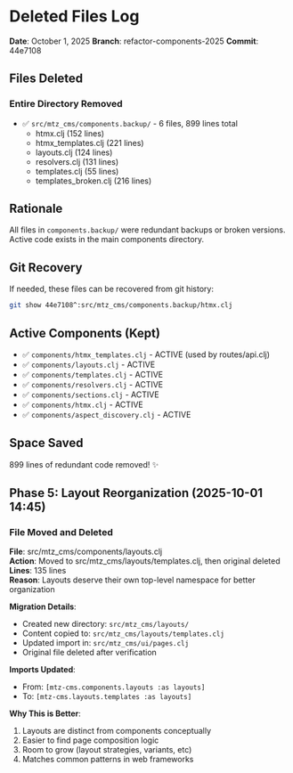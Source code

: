 # Deleted Files Log

**Date**: October 1, 2025
**Branch**: refactor-components-2025
**Commit**: 44e7108

## Files Deleted

### Entire Directory Removed
- ✅ `src/mtz_cms/components.backup/` - 6 files, 899 lines total
  - htmx.clj (152 lines)
  - htmx_templates.clj (221 lines)
  - layouts.clj (124 lines)
  - resolvers.clj (131 lines)
  - templates.clj (55 lines)
  - templates_broken.clj (216 lines)

## Rationale
All files in `components.backup/` were redundant backups or broken versions.
Active code exists in the main components directory.

## Git Recovery
If needed, these files can be recovered from git history:
```bash
git show 44e7108^:src/mtz_cms/components.backup/htmx.clj
```

## Active Components (Kept)
- ✅ `components/htmx_templates.clj` - ACTIVE (used by routes/api.clj)
- ✅ `components/layouts.clj` - ACTIVE
- ✅ `components/templates.clj` - ACTIVE
- ✅ `components/resolvers.clj` - ACTIVE
- ✅ `components/sections.clj` - ACTIVE
- ✅ `components/htmx.clj` - ACTIVE
- ✅ `components/aspect_discovery.clj` - ACTIVE

## Space Saved
899 lines of redundant code removed! ✨

## Phase 5: Layout Reorganization (2025-10-01 14:45)

### File Moved and Deleted
**File**: src/mtz_cms/components/layouts.clj  
**Action**: Moved to src/mtz_cms/layouts/templates.clj, then original deleted  
**Lines**: 135 lines  
**Reason**: Layouts deserve their own top-level namespace for better organization  

**Migration Details**:
- Created new directory: `src/mtz_cms/layouts/`
- Content copied to: `src/mtz_cms/layouts/templates.clj`
- Updated import in: `src/mtz_cms/ui/pages.clj`
- Original file deleted after verification

**Imports Updated**:
- From: `[mtz-cms.components.layouts :as layouts]`
- To: `[mtz-cms.layouts.templates :as layouts]`

**Why This is Better**:
1. Layouts are distinct from components conceptually
2. Easier to find page composition logic
3. Room to grow (layout strategies, variants, etc)
4. Matches common patterns in web frameworks

